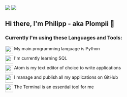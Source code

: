 <img src="https://github.com/Plompii/Plompii/blob/main/assets/banner.png">
<img src="https://github.com/Plompii/Plompii/blob/main/assets/ProfileBanner.png">

## Hi there, I'm Philipp - aka Plompii 👋

### Currently I'm using these Languages and Tools:

<img align="left" height="26" width="26" src="https://github.com/Plompii/Plompii/blob/main/assets/1.png" />My main programming language is Python

<img align="left" height="26" width="26" src="https://github.com/Plompii/Plompii/blob/main/assets/2.png" />I'm currently learning SQL

<img align="left" height="26" width="26" src="https://github.com/Plompii/Plompii/blob/main/assets/3.png" />Atom is my text editor of choice to write applications

<img align="left" height="26" width="26" src="https://github.com/Plompii/Plompii/blob/main/assets/4.png" />I manage and publish all my applications on GitHub

<img align="left" height="26" width="26" src="https://github.com/Plompii/Plompii/blob/main/assets/5.png" />The Terminal is an essential tool for me
